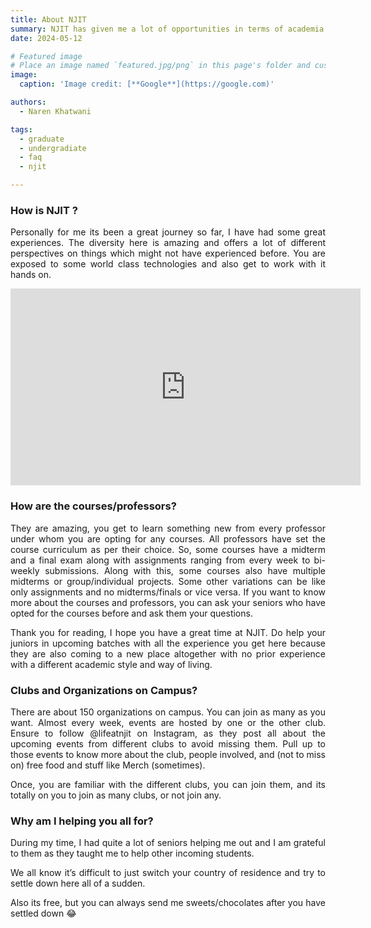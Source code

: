 ```yaml
---
title: About NJIT
summary: NJIT has given me a lot of opportunities in terms of academia and industry experience. I also got to make a lot of friends and learn about their experiences.
date: 2024-05-12

# Featured image
# Place an image named `featured.jpg/png` in this page's folder and customize its options here.
image:
  caption: 'Image credit: [**Google**](https://google.com)'

authors:
  - Naren Khatwani

tags:
  - graduate
  - undergradiate
  - faq
  - njit

---
```

<div style="text-align: justify;">

### How is NJIT ?

Personally for me its been a great journey so far, I have had some great experiences. The diversity here is amazing and offers a lot of different perspectives on things which might not have experienced before. You are exposed to some world class technologies and also get to work with it hands on.

</div>

<div style="text-align: justify;">

<iframe width="560" height="315" src="https://www.youtube.com/embed/GAq6SAth_Xo?si=o1pWn7QDlqQXnmgf" title="YouTube video player" frameborder="0" allow="accelerometer; autoplay; clipboard-write; encrypted-media; gyroscope; picture-in-picture; web-share" referrerpolicy="strict-origin-when-cross-origin" allowfullscreen></iframe>




### How are the courses/professors?

They are amazing, you get to learn something new from every professor under whom you are opting for any courses. All professors have set the course curriculum as per their choice. So, some courses have a midterm and a final exam along with assignments ranging from every week to bi-weekly submissions. Along with this, some courses also have multiple midterms or group/individual projects. Some other variations can be like only assignments and no midterms/finals or vice versa. If you want to know more about the courses and professors, you can ask your seniors who have opted for the courses before and ask them your questions.

Thank you for reading, I hope you have a great time at NJIT. Do help your juniors in upcoming batches with all the experience you get here because they are also coming to a new place altogether with no prior experience with a different academic style and way of living.  

### Clubs and Organizations on Campus?

There are about 150 organizations on campus. You can join as many as you want. Almost every week, events are hosted by one or the other club. Ensure to follow @lifeatnjit on Instagram, as they post all about the upcoming events from different clubs to avoid missing them. Pull up to those events to know more about the club, people involved, and (not to miss on) free food and stuff like Merch (sometimes). 

Once, you are familiar with the different clubs, you can join them, and its totally on you to join as many clubs, or not join any. 

### Why am I helping you all for?

During my time, I had quite a lot of seniors helping me out and I am grateful to them as they taught me to help other incoming students.

We all know it’s difficult to just switch your country of residence and try to settle down here all of a sudden.

Also its free, but you can always send me sweets/chocolates after you have settled down 😂

</div>